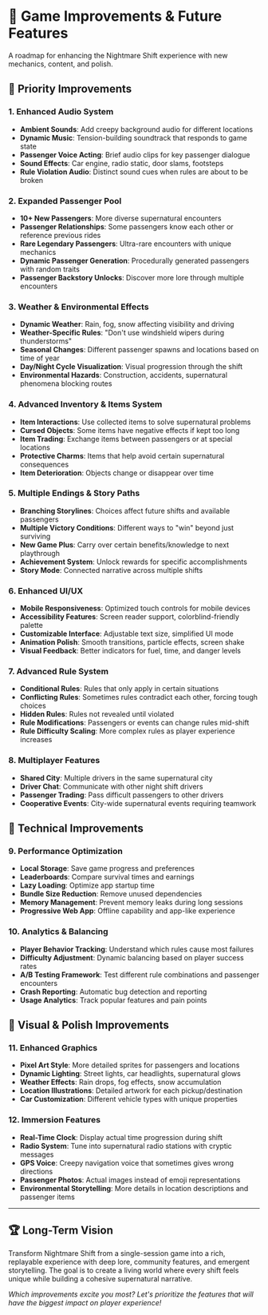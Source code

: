 # 🚀 Game Improvements & Future Features

A roadmap for enhancing the Nightmare Shift experience with new mechanics, content, and polish.

## 🎯 Priority Improvements

### 1. **Enhanced Audio System**
- **Ambient Sounds**: Add creepy background audio for different locations
- **Dynamic Music**: Tension-building soundtrack that responds to game state
- **Passenger Voice Acting**: Brief audio clips for key passenger dialogue
- **Sound Effects**: Car engine, radio static, door slams, footsteps
- **Rule Violation Audio**: Distinct sound cues when rules are about to be broken

### 2. **Expanded Passenger Pool**
- **10+ New Passengers**: More diverse supernatural encounters
- **Passenger Relationships**: Some passengers know each other or reference previous rides
- **Rare Legendary Passengers**: Ultra-rare encounters with unique mechanics
- **Dynamic Passenger Generation**: Procedurally generated passengers with random traits
- **Passenger Backstory Unlocks**: Discover more lore through multiple encounters

### 3. **Weather & Environmental Effects**
- **Dynamic Weather**: Rain, fog, snow affecting visibility and driving
- **Weather-Specific Rules**: "Don't use windshield wipers during thunderstorms"
- **Seasonal Changes**: Different passenger spawns and locations based on time of year
- **Day/Night Cycle Visualization**: Visual progression through the shift
- **Environmental Hazards**: Construction, accidents, supernatural phenomena blocking routes

### 4. **Advanced Inventory & Items System**
- **Item Interactions**: Use collected items to solve supernatural problems
- **Cursed Objects**: Some items have negative effects if kept too long
- **Item Trading**: Exchange items between passengers or at special locations
- **Protective Charms**: Items that help avoid certain supernatural consequences
- **Item Deterioration**: Objects change or disappear over time

### 5. **Multiple Endings & Story Paths**
- **Branching Storylines**: Choices affect future shifts and available passengers
- **Multiple Victory Conditions**: Different ways to "win" beyond just surviving
- **New Game Plus**: Carry over certain benefits/knowledge to next playthrough
- **Achievement System**: Unlock rewards for specific accomplishments
- **Story Mode**: Connected narrative across multiple shifts

### 6. **Enhanced UI/UX**
- **Mobile Responsiveness**: Optimized touch controls for mobile devices
- **Accessibility Features**: Screen reader support, colorblind-friendly palette
- **Customizable Interface**: Adjustable text size, simplified UI mode
- **Animation Polish**: Smooth transitions, particle effects, screen shake
- **Visual Feedback**: Better indicators for fuel, time, and danger levels

### 7. **Advanced Rule System**
- **Conditional Rules**: Rules that only apply in certain situations
- **Conflicting Rules**: Sometimes rules contradict each other, forcing tough choices
- **Hidden Rules**: Rules not revealed until violated
- **Rule Modifications**: Passengers or events can change rules mid-shift
- **Rule Difficulty Scaling**: More complex rules as player experience increases

### 8. **Multiplayer Features**
- **Shared City**: Multiple drivers in the same supernatural city
- **Driver Chat**: Communicate with other night shift drivers
- **Passenger Trading**: Pass difficult passengers to other drivers
- **Cooperative Events**: City-wide supernatural events requiring teamwork

## 🔧 Technical Improvements

### 9. **Performance Optimization**
- **Local Storage**: Save game progress and preferences
- **Leaderboards**: Compare survival times and earnings
- **Lazy Loading**: Optimize app startup time
- **Bundle Size Reduction**: Remove unused dependencies
- **Memory Management**: Prevent memory leaks during long sessions
- **Progressive Web App**: Offline capability and app-like experience

### 10. **Analytics & Balancing**
- **Player Behavior Tracking**: Understand which rules cause most failures
- **Difficulty Adjustment**: Dynamic balancing based on player success rates
- **A/B Testing Framework**: Test different rule combinations and passenger encounters
- **Crash Reporting**: Automatic bug detection and reporting
- **Usage Analytics**: Track popular features and pain points

## 🎨 Visual & Polish Improvements

### 11. **Enhanced Graphics**
- **Pixel Art Style**: More detailed sprites for passengers and locations
- **Dynamic Lighting**: Street lights, car headlights, supernatural glows
- **Weather Effects**: Rain drops, fog effects, snow accumulation
- **Location Illustrations**: Detailed artwork for each pickup/destination
- **Car Customization**: Different vehicle types with unique properties

### 12. **Immersion Features**
- **Real-Time Clock**: Display actual time progression during shift
- **Radio System**: Tune into supernatural radio stations with cryptic messages
- **GPS Voice**: Creepy navigation voice that sometimes gives wrong directions
- **Passenger Photos**: Actual images instead of emoji representations
- **Environmental Storytelling**: More details in location descriptions and passenger items

---

## 🏆 Long-Term Vision

Transform Nightmare Shift from a single-session game into a rich, replayable experience with deep lore, community features, and emergent storytelling. The goal is to create a living world where every shift feels unique while building a cohesive supernatural narrative.

*Which improvements excite you most? Let's prioritize the features that will have the biggest impact on player experience!*